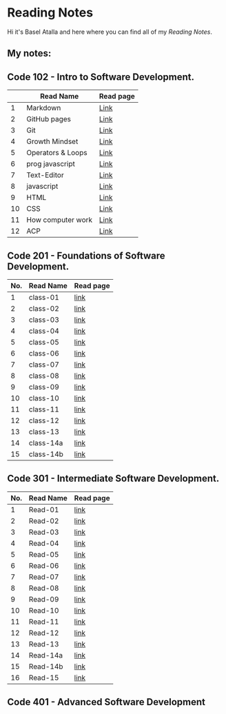 # Reading Notes

Hi it's Basel Atalla and here where you can find all of my *Reading Notes*.


## My notes:

## Code 102 - Intro to Software Development.

|   | Read Name | Read page |
| --- | --- | --- |
|  1 |  Markdown | [Link](https://baselatalla.github.io/reading-notes/102/markdown) |
|  2 |  GitHub pages | [Link](https://baselatalla.github.io/reading-notes/102/github-pages) |
|  3 |  Git |[Link](https://baselatalla.github.io/reading-notes/102/git)|
|  4 |  Growth Mindset|[Link](https://baselatalla.github.io/reading-notes/102/growth-mindset)|
|  5 | Operators & Loops|[Link](https://baselatalla.github.io/reading-notes/102/Operators&Loops)|
|  6 | prog javascript|[Link](https://baselatalla.github.io/reading-notes/102/progjavascript)|
|  7 | Text-Editor|[Link](https://baselatalla.github.io/reading-notes/102/Text-Editor)|
|  8 | javascript|[Link](https://baselatalla.github.io/reading-notes/102/javascript-46-49)|
|  9 | HTML|[Link](https://baselatalla.github.io/reading-notes/102/HTML)|
|  10 | CSS|[Link](https://baselatalla.github.io/reading-notes/102/css)|
|  11 | How computer work|[Link](https://baselatalla.github.io/reading-notes/102/howcomputerwork)|
|  12 | ACP|[Link](https://baselatalla.github.io/102/reading-notes/ACP)|



## Code 201 - Foundations of Software Development.


| No. | Read Name | Read page |
| --- | --- | --- |
| 1 	|  class-01   |  [link](https://baselatalla.github.io/reading-notes/201/class-01)	|
| 2     |  class-02   |  [link](https://baselatalla.github.io/reading-notes/201/class-02)	|  	
| 3     |  class-03   |  [link](https://baselatalla.github.io/reading-notes/201/class-03)	|  	
| 4     |  class-04   |  [link](https://baselatalla.github.io/reading-notes/201/class-04)	|  	
| 5     |  class-05   |  [link](https://baselatalla.github.io/reading-notes/201/class-05)	|  	
| 6     |  class-06   |  [link](https://baselatalla.github.io/reading-notes/201/class-06)	|  	
| 7     |  class-07   |  [link](https://baselatalla.github.io/reading-notes/201/class-07)	|  	
| 8     |  class-08   |  [link](https://baselatalla.github.io/reading-notes/201/class-08)  |  	
| 9 	|  class-09   |  [link](https://baselatalla.github.io/reading-notes/201/class-09)	|
| 10 	|  class-10   |  [link](https://baselatalla.github.io/reading-notes/201/class-10)	|
| 11 	|  class-11   |  [link](https://baselatalla.github.io/reading-notes/201/class-11)	|  	
| 12 	|  class-12   |  [link](https://baselatalla.github.io/reading-notes/201/class-12)  |  
| 13 	|  class-13   |  [link](https://baselatalla.github.io/reading-notes/201/class-13)	|  	
| 14 	|  class-14a  |  [link](https://baselatalla.github.io/reading-notes/201/class-13a)	|  	
| 15 	|  class-14b  |  [link](https://baselatalla.github.io/reading-notes/201/class-14b)	|  	

                 
## Code 301 - Intermediate Software Development.


| No. | Read Name | Read page |
| --- | --- | --- |
| 1 	|  Read-01   |  [link](https://baselatalla.github.io/reading-notes/301/Read-01)	|
| 2     |  Read-02   |  [link](https://baselatalla.github.io/reading-notes/301/Read-01)	|  	
| 3     |  Read-03   |  [link](https://baselatalla.github.io/reading-notes/301)	|  	
| 4     |  Read-04   |  [link](https://baselatalla.github.io/reading-notes/301)	|  	
| 5     |  Read-05   |  [link](https://baselatalla.github.io/reading-notes/301)	|  	
| 6     |  Read-06   |  [link](https://baselatalla.github.io/reading-notes/301)	|  	
| 7     |  Read-07   |  [link](https://baselatalla.github.io/reading-notes/301)	|  	
| 8     |  Read-08   |  [link](https://baselatalla.github.io/reading-notes/301) |  	
| 9 	|  Read-09   |  [link](https://baselatalla.github.io/reading-notes/301)	|
| 10 	|  Read-10   |  [link](https://baselatalla.github.io/reading-notes/301)	|
| 11 	|  Read-11   |  [link](https://baselatalla.github.io/reading-notes/301)	|  	
| 12 	|  Read-12   |  [link](https://baselatalla.github.io/reading-notes/301) |  
| 13 	|  Read-13   |  [link](https://baselatalla.github.io/reading-notes/301)	|  	
| 14 	|  Read-14a |  [link](https://baselatalla.github.io/reading-notes/301)	|  	
| 15	|  Read-14b |  [link](https://baselatalla.github.io/reading-notes/301)	|  
| 16 	|  Read-15  |  [link](https://baselatalla.github.io/reading-notes/301)	|  	



## Code 401 - Advanced Software Development
